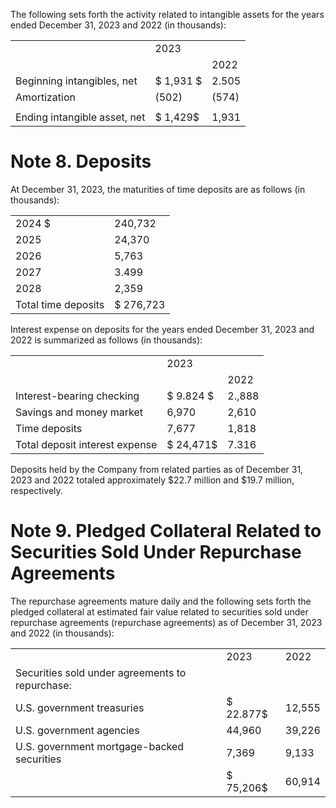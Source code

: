 The following sets forth the activity related to intangible assets for the years ended December 31, 2023 and 2022 (in thousands):   


<html><body><table><tr><td rowspan="2"></td><td colspan="2">2023</td></tr><tr><td></td><td>2022</td></tr><tr><td>Beginning intangibles, net</td><td>$ 1,931 $</td><td>2.505</td></tr><tr><td>Amortization</td><td>(502)</td><td>(574)</td></tr><tr><td></td><td></td><td></td></tr><tr><td>Ending intangible asset, net</td><td>$ 1,429$</td><td>1,931</td></tr></table></body></html>  

# Note 8. Deposits  

At December 31, 2023, the maturities of time deposits are as follows (in thousands):  

<html><body><table><tr><td>2024 $</td><td>240,732</td></tr><tr><td>2025</td><td>24,370</td></tr><tr><td>2026</td><td>5,763</td></tr><tr><td>2027</td><td>3.499</td></tr><tr><td>2028</td><td>2,359</td></tr><tr><td>Total time deposits</td><td>$ 276,723</td></tr></table></body></html>  

Interest expense on deposits for the years ended December 31, 2023 and 2022 is summarized as follows (in thousands):  

<html><body><table><tr><td rowspan="2"></td><td colspan="2">2023</td></tr><tr><td></td><td>2022</td></tr><tr><td>Interest-bearing checking</td><td>$ 9.824 $</td><td>2.,888</td></tr><tr><td>Savings and money market</td><td>6,970</td><td>2,610</td></tr><tr><td>Time deposits</td><td>7,677</td><td>1,818</td></tr><tr><td>Total deposit interest expense</td><td>$ 24,471$</td><td>7.316</td></tr></table></body></html>  

Deposits held by the Company from related parties as of December 31, 2023 and 2022 totaled approximately $\$ 22.7$ million and $\$ 19.7$ million, respectively.  

# Note 9. Pledged Collateral Related to Securities Sold Under Repurchase Agreements  

The repurchase agreements mature daily and the following sets forth the pledged collateral at estimated fair value related to securities sold under repurchase agreements (repurchase agreements) as of December 31, 2023 and 2022 (in thousands):  

<html><body><table><tr><td></td><td>2023</td><td>2022</td></tr><tr><td>Securities sold under agreements to repurchase:</td><td></td><td></td></tr><tr><td>U.S. government treasuries</td><td>$ 22.877$</td><td>12,555</td></tr><tr><td>U.S. government agencies</td><td>44,960</td><td>39,226</td></tr><tr><td>U.S. government mortgage-backed securities</td><td>7,369</td><td>9,133</td></tr><tr><td></td><td>$ 75,206$</td><td>60,914</td></tr></table></body></html>  